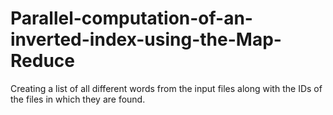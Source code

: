 # Parallel-computation-of-an-inverted-index-using-the-Map-Reduce
Creating a list of all different words from the input files along with the IDs of the files in which they are found.
